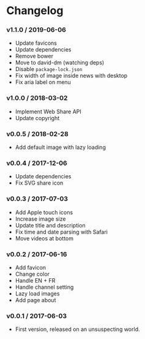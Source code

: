 Changelog
=========

### v1.1.0 / 2019-06-06

  - Update favicons
  - Update dependencies
  - Remove bower
  - Move to david-dm (watching deps)
  - Disable `package-lock.json`
  - Fix width of image inside news with desktop
  - Fix aria label on menu

### v1.0.0 / 2018-03-02

  - Implement Web Share API
  - Update copyright

### v0.0.5 / 2018-02-28

  - Add default image with lazy loading

### v0.0.4 / 2017-12-06

  - Update dependencies
  - Fix SVG share icon

### v0.0.3 / 2017-07-03

  - Add Apple touch icons
  - Increase image size
  - Update title and description
  - Fix time and date parsing with Safari
  - Move videos at bottom

### v0.0.2 / 2017-06-16

  - Add favicon
  - Change color
  - Handle EN + FR
  - Handle channel setting
  - Lazy load images
  - Add page about

### v0.0.1 / 2017-06-03

  - First version, released on an unsuspecting world.
